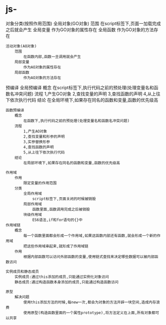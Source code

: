 # js-

对象分类(按照作用范围)
	全局对象(GO对象)
		范围
			在script标签下,页面一加载完成之后就会产生
		全局变量
			作为GO对象的属性存在
		全局函数
			作为GO对象的方法存在
	
	活动对象(AO对象)
		范围
			在函数内部,函数一旦调用就会产生
		局部变量
			作为AO对象的属性存在
		局部函数
			作为AO对象的方法存在
			
预编译
	全局预编译
		概念
			在script标签下,执行代码之前的预处理(处理变量名和函数名冲突问题)
		流程
			1,产生GO对象
			2,查找变量的声明
			3,查找函数的声明
			4,从上往下依次执行代码
		结论
			在全局环境下,如果存在同名的函数和变量,函数的优先级高
	
    函数预编译
    	概念
			在函数下,执行代码之前的预处理(处理变量名和函数名冲突问题)
		流程
			1,产生AO对象
			2,查找变量和形参的声明
			3,实参替换形参
			4,查找函数的声明
			5,从上往下依次执行代码
		结论
			在局部环境下,如果存在同名的函数和变量,函数的优先级高
			
	作用域
		作用
			限定变量的作用范围
		分类
			全局作用域
				script标签下,页面关闭的时候被销毁
			局部作用域
				函数里面,函数调用完成之后被销毁
			块级作用域
				ES6语法,if和for语句的{}中
	作用域链
		概念
			每一个函数里面都会形成一个作用域,如果这函数内部还有函数,就会形成一个新的作用域
			把这些作用域串起来,就形成了作用域链
		作用
			根据内部函数可以访问外部函数的变量,使用链式查找来决定哪些数据可以被内部函数访问
			
	实例成员和静态成员
		实例成员:通过this添加的成员,只能通过实例化对象访问
		静态成员:通过构造函数本身添加的成员,只能通过构造函数访问
		
	原型
		解决问题
			使用this添加方法的时候,每new一次,都会为对象的方法开辟一块空间,造成内存浪费
			使用原型(构造函数里面的一个属性prototype),将方法定义在上面,所有对象都可以共享
